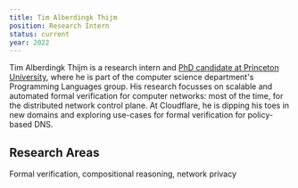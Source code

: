 ```yaml
---
title: Tim Alberdingk Thijm
position: Research Intern
status: current
year: 2022
---
```

Tim Alberdingk Thijm is a research intern and [PhD candidate at Princeton University](https://www.cs.princeton.edu/~tthijm), where he is part of the computer science department's Programming Languages group. His research focusses on scalable and automated formal verification for computer networks: most of the time, for the distributed network control plane.
At Cloudflare, he is dipping his toes in new domains and exploring use-cases for formal verification for policy-based DNS.

## Research Areas
Formal verification, compositional reasoning, network privacy
